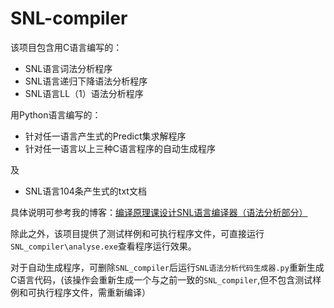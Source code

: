 # SNL-compiler
该项目包含用C语言编写的：

* SNL语言词法分析程序
* SNL语言递归下降语法分析程序
* SNL语言LL（1）语法分析程序

用Python语言编写的：

* 针对任一语言产生式的Predict集求解程序
* 针对任一语言以上三种C语言程序的自动生成程序

及

* SNL语言104条产生式的txt文档

具体说明可参考我的博客：[编译原理课设计SNL语言编译器（语法分析部分）](https://chentr.com/2023/05/03/SNL%E8%AF%AD%E8%A8%80%E7%BC%96%E8%AF%91%E5%99%A8%EF%BC%88%E8%AF%AD%E6%B3%95%E5%88%86%E6%9E%90%E9%83%A8%E5%88%86%EF%BC%89/)

除此之外，该项目提供了测试样例和可执行程序文件，可直接运行`SNL_compiler\analyse.exe`查看程序运行效果。

对于自动生成程序，可删除`SNL_compiler`后运行`SNL语法分析代码生成器.py`重新生成C语言代码，(该操作会重新生成一个与之前一致的`SNL_compiler`,但不包含测试样例和可执行程序文件，需重新编译）
